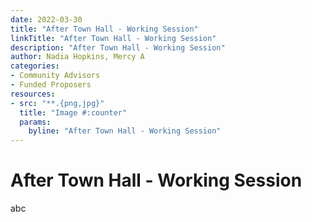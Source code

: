```yaml
---
date: 2022-03-30
title: "After Town Hall - Working Session"
linkTitle: "After Town Hall - Working Session"
description: "After Town Hall - Working Session"
author: Nadia Hopkins, Mercy A
categories:
- Community Advisors
- Funded Proposers
resources:
- src: "**.{png,jpg}"
  title: "Image #:counter"
  params:
    byline: "After Town Hall - Working Session"
---
```

# After Town Hall - Working Session

abc
